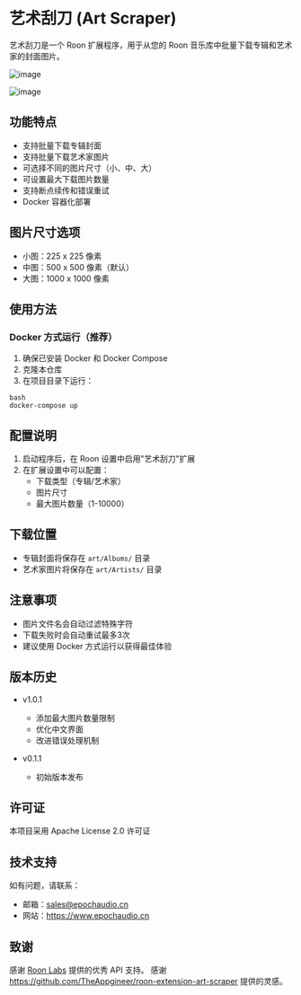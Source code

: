 # 艺术刮刀 (Art Scraper)

艺术刮刀是一个 Roon 扩展程序，用于从您的 Roon 音乐库中批量下载专辑和艺术家的封面图片。


![image](https://github.com/user-attachments/assets/a9cfecfb-63c5-4174-b992-c1d14e022bdc)

![image](https://github.com/user-attachments/assets/116112e0-fccd-4cd6-a086-466b7c063d83)


## 功能特点

- 支持批量下载专辑封面
- 支持批量下载艺术家图片
- 可选择不同的图片尺寸（小、中、大）
- 可设置最大下载图片数量
- 支持断点续传和错误重试
- Docker 容器化部署

## 图片尺寸选项

- 小图：225 x 225 像素
- 中图：500 x 500 像素（默认）
- 大图：1000 x 1000 像素

## 使用方法

### Docker 方式运行（推荐）

1. 确保已安装 Docker 和 Docker Compose
2. 克隆本仓库
3. 在项目目录下运行：
```
bash
docker-compose up
```




## 配置说明

1. 启动程序后，在 Roon 设置中启用"艺术刮刀"扩展
2. 在扩展设置中可以配置：
   - 下载类型（专辑/艺术家）
   - 图片尺寸
   - 最大图片数量（1-10000）

## 下载位置

- 专辑封面将保存在 `art/Albums/` 目录
- 艺术家图片将保存在 `art/Artists/` 目录

## 注意事项

- 图片文件名会自动过滤特殊字符
- 下载失败时会自动重试最多3次
- 建议使用 Docker 方式运行以获得最佳体验

## 版本历史

- v1.0.1
  - 添加最大图片数量限制
  - 优化中文界面
  - 改进错误处理机制

- v0.1.1
  - 初始版本发布

## 许可证

本项目采用 Apache License 2.0 许可证

## 技术支持

如有问题，请联系：
- 邮箱：sales@epochaudio.cn
- 网站：https://www.epochaudio.cn

## 致谢

感谢 [Roon Labs](https://roonlabs.com/) 提供的优秀 API 支持。
感谢  https://github.com/TheAppgineer/roon-extension-art-scraper 提供的灵感。



